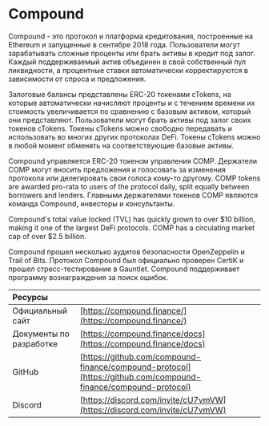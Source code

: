 # Compound

Compound - это протокол и платформа кредитования, построенные на Ethereum и запущенные в сентябре 2018 года. Пользователи могут зарабатывать сложные проценты или брать активы в кредит под залог. Каждый поддерживаемый актив объединен в свой собственный пул ликвидности, а процентные ставки автоматически корректируются в зависимости от спроса и предложения.

Залоговые балансы представлены ERC-20 токенами cTokens, на которые автоматически начисляют проценты и с течением времени их стоимость увеличивается по сравнению с базовым активом, который они представляют. Пользователи могут брать активы под залог своих токенов cTokens. Токены cTokens можно свободно передавать и использовать во многих других протоколах DeFi. Токены cTokens можно в любой момент обменять на соответствующие базовые активы.

Compound управляется ERC-20 токеном управления COMP. Держатели COMP могут вносить предложения и голосовать за изменения протокола или делегировать свои голоса кому-то другому. COMP tokens are awarded pro-rata to users of the protocol daily, split equally between borrowers and lenders. Главными держателями токенов COMP являются команда Compound, инвесторы и консультанты.

Compound's total value locked \(TVL\) has quickly grown to over $10 billion, making it one of the largest DeFi protocols. COMP has a circulating market cap of over $2.5 billion.

Compound прошел несколько аудитов безопасности OpenZeppelin и Trail of Bits. Протокол Compound был официально проверен CertiK и прошел стресс-тестирование в Gauntlet. Compound поддерживает программу вознаграждения за поиск ошибок.

| Ресурсы                 |                                                                                                                |
|:----------------------- |:-------------------------------------------------------------------------------------------------------------- |
| Официальный сайт        | [https://compound.finance/](https://compound.finance/)                                                         |
| Документы по разработке | [https://compound.finance/docs](https://compound.finance/docs)                                                 |
| GitHub                  | [https://github.com/compound-finance/compound-protocol](https://github.com/compound-finance/compound-protocol) |
| Discord                 | [https://discord.com/invite/cU7vmVW](https://discord.com/invite/cU7vmVW)                                       |

